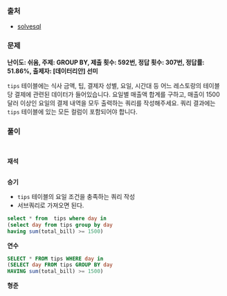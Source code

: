### 출처
- [solvesql](https://solvesql.com/problems/high-season-of-restaurant/)

### 문제

**난이도: 쉬움, 주제: GROUP BY, 제출 횟수: 592번, 정답 횟수: 307번, 정답률: 51.86%, 출제자: [데이터리안] 선미**

`tips` 테이블에는 식사 금액, 팁, 결제자 성별, 요일, 시간대 등 어느 레스토랑의 테이블 당 결제에 관련된 데이터가 들어있습니다. 요일별 매출액 합계를 구하고, 매출이 1500 달러 이상인 요일의 결제 내역을 모두 출력하는 쿼리를 작성해주세요. 쿼리 결과에는 `tips` 테이블에 있는 모든 컬럼이 포함되어야 합니다.

### 풀이
<br>

**재석**

```sql
```   

**승기**
- `tips` 테이블의 요일 조건을 충족하는 쿼리 작성
- 서브쿼리로 가져오면 된다.
```sql
select * from  tips where day in
(select day from tips group by day
having sum(total_bill) >= 1500)
```

**연수**

```sql
SELECT * FROM tips WHERE day in
(SELECT day FROM tips GROUP BY day
HAVING sum(total_bill) >= 1500)
```

**형준**
```sql
```

